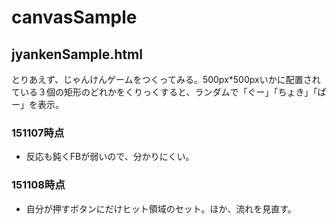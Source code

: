 # canvasSample
## jyankenSample.html
とりあえず、じゃんけんゲームをつくってみる。500px*500pxいかに配置されている３個の矩形のどれかをくりっくすると、ランダムで「ぐー」「ちょき」「ぱー」を表示。
### 151107時点
- 反応も鈍くFBが弱いので、分かりにくい。

###  151108時点
- 自分が押すボタンにだけヒット領域のセット。ほか、流れを見直す。